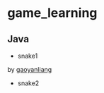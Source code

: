 # game_learning

## Java

- snake1

by [gaoyanliang](https://www.cnblogs.com/yoke/p/7214768.html)

- snake2

